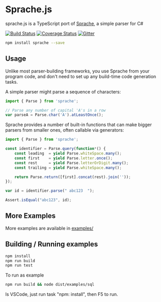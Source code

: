 
# Sprache.js

sprache.js is a TypeScript port of [Sprache](https://github.com/sprache/Sprache), a simple parser for C#

[![Build Status](https://travis-ci.org/luggage66/Sprache-js.svg?branch=master)](https://travis-ci.org/luggage66/Sprache-js/branches) [![Coverage Status](https://coveralls.io/repos/github/luggage66/Sprache-js/badge.svg?branch=master)](https://coveralls.io/github/luggage66/Sprache-js?branch=master)  [![Gitter](https://badges.gitter.im/luggage66/Sprache-js.svg)](https://gitter.im/luggage66/Sprache-js?utm_source=badge&utm_medium=badge&utm_campaign=pr-badge)

```sh
npm install sprache --save
```

## Usage

Unlike most parser-building frameworks, you use Sprache from your program code, and don't need to set up any build-time code generation tasks.

A simple parser might parse a sequence of characters:

```js
import { Parse } from 'sprache';

// Parse any number of capital 'A's in a row
var parseA = Parse.char('A').atLeastOnce();
```

Sprache provides a number of built-in functions that can make bigger parsers from smaller ones, often callable via generators:

```js
import { Parse } from 'sprache';

const identifier = Parse.query(function*() {
    const leading  = yield Parse.whiteSpace.many();
    const first    = yield Parse.letter.once();
    const rest     = yield Parse.letterOrDigit.many();
    const trailing = yield Parse.whiteSpace.many();

    return Parse.return([first].concat(rest).join(''));
});

var id = identifier.parse(" abc123  ");

Assert.isEqual("abc123", id);
```

## More Examples

More examples are available in [examples/](https://github.com/luggage66/Sprache-js/tree/master/examples)

## Building / Running examples

```sh
npm install
npm run build
npm run test
```

To run as example

```sh
npm run build && node dist/examples/sql
```

Is VSCode, just run task "npm: install", then F5 to run.
